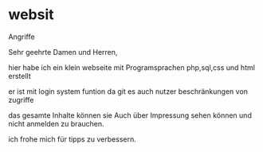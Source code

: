 # websit
Angriffe

Sehr geehrte Damen und Herren,

hier habe ich ein klein webseite mit Programsprachen php,sql,css und html erstellt 

er ist mit login system funtion 
da git es auch nutzer beschränkungen von zugriffe

das gesamte Inhalte können sie Auch über Impressung sehen können und nicht anmelden zu brauchen.

ich frohe mich für tipps zu verbessern.
